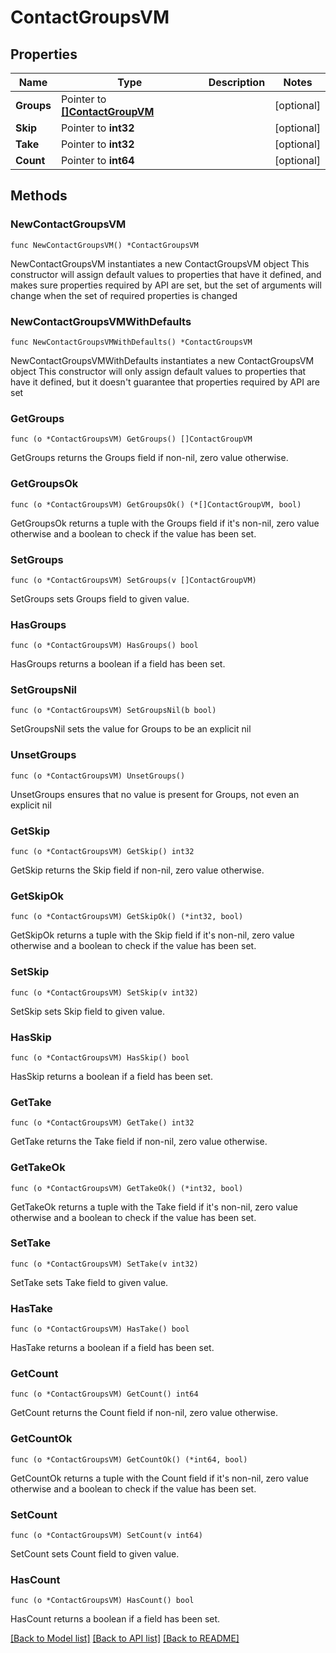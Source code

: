 # ContactGroupsVM

## Properties

Name | Type | Description | Notes
------------ | ------------- | ------------- | -------------
**Groups** | Pointer to [**[]ContactGroupVM**](ContactGroupVM.md) |  | [optional] 
**Skip** | Pointer to **int32** |  | [optional] 
**Take** | Pointer to **int32** |  | [optional] 
**Count** | Pointer to **int64** |  | [optional] 

## Methods

### NewContactGroupsVM

`func NewContactGroupsVM() *ContactGroupsVM`

NewContactGroupsVM instantiates a new ContactGroupsVM object
This constructor will assign default values to properties that have it defined,
and makes sure properties required by API are set, but the set of arguments
will change when the set of required properties is changed

### NewContactGroupsVMWithDefaults

`func NewContactGroupsVMWithDefaults() *ContactGroupsVM`

NewContactGroupsVMWithDefaults instantiates a new ContactGroupsVM object
This constructor will only assign default values to properties that have it defined,
but it doesn't guarantee that properties required by API are set

### GetGroups

`func (o *ContactGroupsVM) GetGroups() []ContactGroupVM`

GetGroups returns the Groups field if non-nil, zero value otherwise.

### GetGroupsOk

`func (o *ContactGroupsVM) GetGroupsOk() (*[]ContactGroupVM, bool)`

GetGroupsOk returns a tuple with the Groups field if it's non-nil, zero value otherwise
and a boolean to check if the value has been set.

### SetGroups

`func (o *ContactGroupsVM) SetGroups(v []ContactGroupVM)`

SetGroups sets Groups field to given value.

### HasGroups

`func (o *ContactGroupsVM) HasGroups() bool`

HasGroups returns a boolean if a field has been set.

### SetGroupsNil

`func (o *ContactGroupsVM) SetGroupsNil(b bool)`

 SetGroupsNil sets the value for Groups to be an explicit nil

### UnsetGroups
`func (o *ContactGroupsVM) UnsetGroups()`

UnsetGroups ensures that no value is present for Groups, not even an explicit nil
### GetSkip

`func (o *ContactGroupsVM) GetSkip() int32`

GetSkip returns the Skip field if non-nil, zero value otherwise.

### GetSkipOk

`func (o *ContactGroupsVM) GetSkipOk() (*int32, bool)`

GetSkipOk returns a tuple with the Skip field if it's non-nil, zero value otherwise
and a boolean to check if the value has been set.

### SetSkip

`func (o *ContactGroupsVM) SetSkip(v int32)`

SetSkip sets Skip field to given value.

### HasSkip

`func (o *ContactGroupsVM) HasSkip() bool`

HasSkip returns a boolean if a field has been set.

### GetTake

`func (o *ContactGroupsVM) GetTake() int32`

GetTake returns the Take field if non-nil, zero value otherwise.

### GetTakeOk

`func (o *ContactGroupsVM) GetTakeOk() (*int32, bool)`

GetTakeOk returns a tuple with the Take field if it's non-nil, zero value otherwise
and a boolean to check if the value has been set.

### SetTake

`func (o *ContactGroupsVM) SetTake(v int32)`

SetTake sets Take field to given value.

### HasTake

`func (o *ContactGroupsVM) HasTake() bool`

HasTake returns a boolean if a field has been set.

### GetCount

`func (o *ContactGroupsVM) GetCount() int64`

GetCount returns the Count field if non-nil, zero value otherwise.

### GetCountOk

`func (o *ContactGroupsVM) GetCountOk() (*int64, bool)`

GetCountOk returns a tuple with the Count field if it's non-nil, zero value otherwise
and a boolean to check if the value has been set.

### SetCount

`func (o *ContactGroupsVM) SetCount(v int64)`

SetCount sets Count field to given value.

### HasCount

`func (o *ContactGroupsVM) HasCount() bool`

HasCount returns a boolean if a field has been set.


[[Back to Model list]](../README.md#documentation-for-models) [[Back to API list]](../README.md#documentation-for-api-endpoints) [[Back to README]](../README.md)


